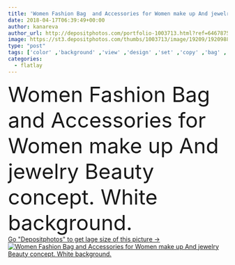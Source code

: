 ```yaml
---
title: 'Women Fashion Bag  and Accessories for Women make up And jewelry Beauty concept'
date: 2018-04-17T06:39:49+00:00
author: kanareva
author_url: http://depositphotos.com/portfolio-1003713.html?ref=64678756
image: https://st3.depositphotos.com/thumbs/1003713/image/19209/192098862/api_thumb_450.jpg?forcejpeg=true
type: "post"
tags: ['color' ,'background' ,'view' ,'design' ,'set' ,'copy' ,'bag' ,'space' ,'bright' ,'tag' ,'elegance' ,'travel' ,'female' ,'summer' ,'beauty' ,'healthy' ,'care' ,'technology' ,'style' ,'leather' ,'fashion' ,'modern' ,'pink' ,'lay' ,'blank' ,'woman' ,'mobile' ,'phone' ,'flat' ,'accessories' ,'brush' ,'cosmetic' ,'feminine' ,'makeup' ,'facial' ,'lady' ,'top' ,'powder' ,'gadget' ,'wallet' ,'smartphone' ,'earring' ,'trend' ,'minimal' ,'sunscreen' ,'flatlay' ]
categories: 
  - flatlay
---
```

<div aling="center">
            <font size="60"> Women Fashion Bag  and Accessories for Women make up And jewelry Beauty concept. White background.</font>   
</div>
<div>
    <a href='https://depositphotos.com/192098862/stock-photo-women-fashion-bag-and-accessories.html?ref=64678756' target=_blank > Go "Depositphotos" to get lage size of this picture ->
        <img href='https://depositphotos.com/192098862/stock-photo-women-fashion-bag-and-accessories.html?ref=64678756' src='https://st3.depositphotos.com/1003713/19209/i/950/depositphotos_192098862-stock-photo-women-fashion-bag-and-accessories.jpg?forcejpeg=true' alt='Women Fashion Bag  and Accessories for Women make up And jewelry Beauty concept. White background.' >
    </a>
</div>
